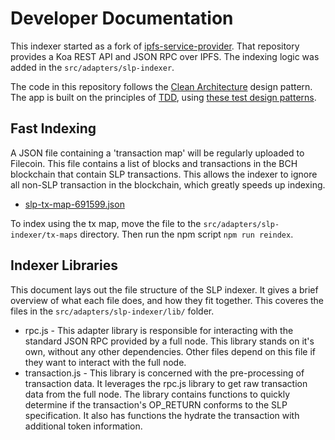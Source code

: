 # Developer Documentation

This indexer started as a fork of [ipfs-service-provider](https://github.com/Permissionless-Software-Foundation/ipfs-service-provider). That repository provides a Koa REST API and JSON RPC over IPFS. The indexing logic was added in the `src/adapters/slp-indexer`.

The code in this repository follows the [Clean Architecture](https://troutsblog.com/blog/clean-architecture) design pattern. The app is built on the principles of [TDD](https://tanzu.vmware.com/content/blog/why-tdd), using [these test design patterns](https://youtu.be/lE3RYnchHps).


## Fast Indexing
A JSON file containing a 'transaction map' will be regularly uploaded to Filecoin. This file contains a list of blocks and transactions in the BCH blockchain that contain SLP transactions. This allows the indexer to ignore all non-SLP transaction in the blockchain, which greatly speeds up indexing.

- [slp-tx-map-691599.json](https://bafybeifg5ke5szowrwubucf2ljdthlgukupl3mvldtnjkacvig3wv4tity.ipfs.dweb.link/)

To index using the tx map, move the file to the `src/adapters/slp-indexer/tx-maps` directory. Then run the npm script `npm run reindex`.

## Indexer Libraries

This document lays out the file structure of the SLP indexer. It gives a brief overview of what each file does, and how they fit together. This coveres the files in the `src/adapters/slp-indexer/lib/` folder.

- rpc.js - This adapter library is responsible for interacting with the standard JSON RPC provided by a full node. This library stands on it's own, without any other dependencies. Other files depend on this file if they want to interact with the full node.
- transaction.js - This library is concerned with the pre-processing of transaction data. It leverages the rpc.js library to get raw transaction data from the full node. The library contains functions to quickly determine if the transaction's OP_RETURN conforms to the SLP specification. It also has functions the hydrate the transaction with additional token information.
